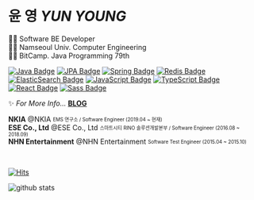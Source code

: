 # 윤 영 *YUN YOUNG*
👩‍💻 Software BE Developer  
👩‍🎓 Namseoul Univ. Computer Engineering
<br>
👩‍🎓 BitCamp. Java Programming 79th
  
[![Java Badge](https://img.shields.io/badge/Java-007396?style=flat-square&logo=Java&logoColor=white)](https://www.java.com/ko/)
[![JPA Badge](https://img.shields.io/badge/JPA-f06595?style=flat-square&logo=Hibernate&logoColor=white)](https://www.oracle.com/java/technologies/persistence-jsp.html)
[![Spring Badge](https://img.shields.io/badge/Spring-51cf66?style=flat-square&logo=Spring&logoColor=white)](https://spring.io/)
[![Redis Badge](https://img.shields.io/badge/Redis-#fa5252?style=flat-square&logo=Redis&logoColor=white)](https://redis.io/)
[![ElasticSearch Badge](https://img.shields.io/badge/ElasticSearch-4c6ef5?style=flat-square&logo=ElasticSearch&logoColor=white)](https://www.elastic.co/kr/?ultron=B-Stack-Trials-APJ-KR-Exact&gambit=Stack-Core&blade=adwordss&hulk=paid&Device=c&thor=elasticsearch&gclid=CjwKCAjw5c6LBhBdEiwAP9ejG6teiznxdKJInlRwzb4iYeVBQTbXOeTcL37juZWjr_nKNPlSb0vXixoCygwQAvD_BwE)
[![JavaScript Badge](https://img.shields.io/badge/JavaScript-F7DF1E?style=flat-square&logo=JavaScript&logoColor=white)](https://javascript.info/)
[![TypeScript Badge](https://img.shields.io/badge/Typescript-235A97?style=flat-square&logo=Typescript&logoColor=white)](https://www.typescriptlang.org/)
[![React Badge](https://img.shields.io/badge/React-61DAFB?style=flat-square&logo=React&logoColor=white)](https://reactjs.org/)
[![Sass Badge](https://img.shields.io/badge/Sass-CC6699?style=flat-square&logo=Sass&logoColor=white)](https://sass-lang.com/)
  
✨ *For More Info...* **[BLOG](https://yunyoung1819.tistory.com/)**

**NKIA** @NKIA <sub><sup>EMS 연구소 / Software Engineer (2019.04 ~ 현재)</sup></sub>  
**ESE Co., Ltd** @ESE Co., Ltd <sub><sup>스마트시티 RINO 솔루션개발본부 / Software Engineer (2016.08 ~ 2018.09)</sup></sub>  
**NHN Entertainment** @NHN Entertainment <sub><sup>Software Test Engineer (2015.04 ~ 2015.10)</sup></sub>  
  
<br>

[![Hits](https://hits.seeyoufarm.com/api/count/incr/badge.svg?url=https%3A%2F%2Fgithub.com%2Fyunyoung1819&count_bg=%2379C83D&title_bg=%23555555&icon=&icon_color=%23E7E7E7&title=hits&edge_flat=false)](https://hits.seeyoufarm.com)

<div>
  
  ![github stats](https://github-readme-stats.vercel.app/api?username=yunyoung1819)

</div>
